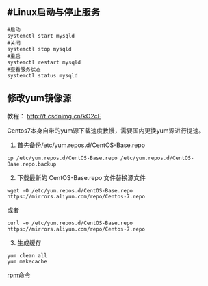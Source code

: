 
## #Linux启动与停止服务

```shell
#启动
systemctl start mysqld
#关闭
systemctl stop mysqld
#重启
systemctl restart mysqld
#查看服务状态
systemctl status mysqld
```

## 修改yum镜像源
教程： http://t.csdnimg.cn/kO2cF

Centos7本身自带的yum源下载速度教慢，需要国内更换yum源进行提速。

1. 首先备份/etc/yum.repos.d/CentOS-Base.repo

```
cp /etc/yum.repos.d/CentOS-Base.repo /etc/yum.repos.d/CentOS-Base.repo.backup
```

2. 下载最新的 CentOS-Base.repo 文件替换源文件

```
wget -O /etc/yum.repos.d/CentOS-Base.repo https://mirrors.aliyun.com/repo/Centos-7.repo
```
或者
```
curl -o /etc/yum.repos.d/CentOS-Base.repo https://mirrors.aliyun.com/repo/Centos-7.repo
```

3. 生成缓存

```
yum clean all
yum makecache
```




[rpm命令](rpm命令.md)

